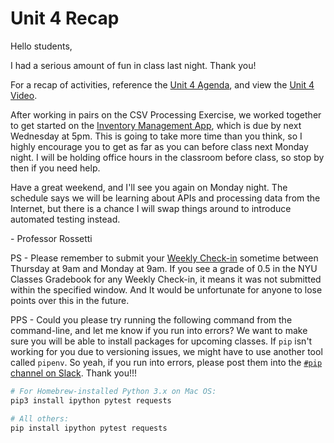 # Unit 4 Recap

Hello students,

I had a serious amount of fun in class last night. Thank you!

For a recap of activities, reference the [Unit 4 Agenda](https://github.com/prof-rossetti/nyu-info-2335-201805/blob/master/units/unit-4/agenda.md), and view the [Unit 4 Video](http://nyustern.mediasite.com/Mediasite/Play/bc5ed471bd604fb6af9aa03d53b8925f1d).

After working in pairs on the CSV Processing Exercise, we worked together to get started on the [Inventory Management App](https://github.com/prof-rossetti/nyu-info-2335-201805/blob/master/projects/inventory-app/project.md), which is due by next Wednesday at 5pm. This is going to take more time than you think, so I highly encourage you to get as far as you can before class next Monday night. I will be holding office hours in the classroom before class, so stop by then if you need help.

Have a great weekend, and I'll see you again on Monday night. The schedule says we will be learning about APIs and processing data from the Internet, but there is a chance I will swap things around to introduce automated testing instead.

\- Professor Rossetti

PS - Please remember to submit your [Weekly Check-in](https://goo.gl/forms/6MiFYOcwBdDulp763) sometime between Thursday at 9am and Monday at 9am. If you see a grade of 0.5 in the NYU Classes Gradebook for any Weekly Check-in, it means it was not submitted within the specified window. And It would be unfortunate for anyone to lose points over this in the future.

PPS - Could you please try running the following command from the command-line, and let me know if you run into errors? We want to make sure you will be able to install packages for upcoming classes. If `pip` isn't working for you due to versioning issues, we might have to use another tool called `pipenv`. So yeah, if you run into errors, please post them into the [`#pip` channel on Slack](https://nyu-info-2335.slack.com/messages/CAZ30403U/). Thank you!!!

```sh
# For Homebrew-installed Python 3.x on Mac OS:
pip3 install ipython pytest requests

# All others:
pip install ipython pytest requests
```
